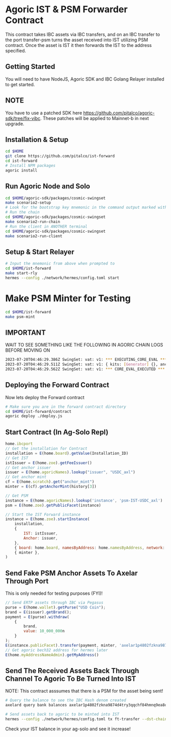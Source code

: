 # Agoric IST & PSM Forwarder Contract

This contract takes IBC assets via IBC transfers, and on an IBC transfer to the port transfer-psm turns the asset received into IST utilizing PSM contract. Once the asset is IST it then forwards the IST to the address specified.

## Getting Started
You will need to have NodeJS, Agoric SDK and IBC Golang Relayer installed to get started.

## NOTE
You have to use a patched SDK here https://github.com/pitalco/agoric-sdk/tree/fix-vibc. These patches will be applied to Mainnet-b in next upgrade.

## Installation & Setup
```bash
cd $HOME
git clone https://github.com/pitalco/ist-forward
cd ist-forward
# Install NPM packages
agoric install
```

## Run Agoric Node and Solo
```bash
cd $HOME/agoric-sdk/packages/cosmic-swingset
make scenario2-setup
# Look for the bootstrap key mnemonic in the command output marked with **Important**. We need this for relayer commands below
# Run the chain
cd $HOME/agoric-sdk/packages/cosmic-swingset
make scenario2-run-chain
# Run the client in ANOTHER terminal
cd $HOME/agoric-sdk/packages/cosmic-swingset
make scenario2-run-client
```

## Setup & Start Relayer
```bash
# Input the mnemonic from above when prompted to
cd $HOME/ist-forward
make start-rly
hermes --config ./network/hermes/config.toml start
```

# Make PSM Minter for Testing
```bash
cd $HOME/ist-forward
make psm-mint
```

## IMPORTANT
WAIT TO SEE SOMETHING LIKE THE FOLLOWING IN AGORIC CHAIN LOGS BEFORE MOVING ON
```bash
2023-07-20T04:46:29.386Z SwingSet: vat: v1: *** EXECUTING_CORE_EVAL ***
2023-07-20T04:46:29.511Z SwingSet: vat: v1: { kits: [Generator] {}, anchorMinter: Object [Alleged: USDC_axl mint] {}, anchorMintHolderPF: Object [Alleged: PublicFacet] {}, anchorMintBundleId: 'board01235' }
2023-07-20T04:46:29.562Z SwingSet: vat: v1: *** CORE_EVAL_EXECUTED ***
```

## Deploying the Forward Contract
Now lets deploy the Forward contract
```bash
# Make sure you are in the forward contract directory
cd $HOME/ist-forward/contract
agoric deploy ./deploy.js
```

## Start Contract (In Ag-Solo Repl)
```javascript
home.ibcport
// Get the installation for Contract
installation = E(home.board).getValue(Installation_ID)
// Get IST
istIssuer = E(home.zoe).getFeeIssuer()
// Get anchor issuer
issuer = E(home.agoricNames).lookup("issuer", "USDC_axl")
// Get anchor mint
cf = E(home.scratch).get("anchor_mint")
minter = E(cf).getAnchorMint(history[3])

// Get PSM
instance = E(home.agoricNames).lookup('instance', 'psm-IST-USDC_axl')
psm = E(home.zoe).getPublicFacet(instance)

// Start the IST Forward instance
instance = E(home.zoe).startInstance(
    installation,
    {
        IST: istIssuer,
        Anchor: issuer,
    },
    { board: home.board, namesByAddress: home.namesByAddress, network: home.network, psm, remoteConnectionId: "connection-0", port: history[0][0] },
    { minter },
)
```

## Send Fake PSM Anchor Assets To Axelar Through Port
This is only needed for testing purposes (FYI)!
```javascript
// Send ERTP assets through IBC via Pegasus
purse = E(home.wallet).getPurse("USD Coin");
brand = E(issuer).getBrand();
payment = E(purse).withdraw(
    {
        brand,
        value: 10_000_000n
    }
);
E(instance.publicFacet).transfer(payment, minter, 'axelar1p4802fzkna9874d4try3qqchf84hmnq9ea8qnc', purse);
// Get agoric bech32 address for hermes later
E(home.myAddressNameAdmin).getMyAddress()
```

## Send The Received Assets Back Through Channel To Agoric To Be Turned Into IST
NOTE: This contract asssumes that there is a PSM for the asset being sent!
```bash
# Query the balance to see the IBC Hash denom created
axelard query bank balances axelar1p4802fzkna9874d4try3qqchf84hmnq9ea8qnc --node https://axelartest-rpc.quantnode.tech:443

# Send assets back to agoric to be minted into IST
hermes --config ./network/hermes/config.toml tx ft-transfer --dst-chain agoriclocal --src-chain axelar-testnet-lisbon-3 --src-port transfer --src-channel {channel on axelar} --amount 10000000 --denom {denom from above query} --timeout-height-offset 1000 --receiver {your agoric address from above}
```

Check your IST balance in your ag-solo and see it increase!